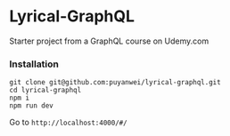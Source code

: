 # Lyrical-GraphQL

Starter project from a GraphQL course on Udemy.com

### Installation

```
git clone git@github.com:puyanwei/lyrical-graphql.git
cd lyrical-graphql
npm i
npm run dev
```

Go to `http://localhost:4000/#/`

